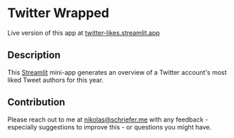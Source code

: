 # Twitter Wrapped

Live version of this app at [twitter-likes.streamlit.app](https://twitter-likes.streamlit.app)

## Description

This [Streamlit](https://streamlit.io) mini-app generates an overview of a Twitter account's most liked Tweet authors for this year.

## Contribution

Please reach out to me at nikolas@schriefer.me with any feedback - especially suggestions to improve this - or questions you might have.
